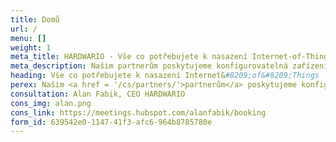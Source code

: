 ```yaml
---
title: Domů
url: /
menu: []
weight: 1
meta_title: HARDWARIO - Vše co potřebujete k nasazení Internet‑of‑Things | IoT zařízení | IoT hardware | Konektivita | Cloudové služby
meta_description: Našim partnerům poskytujeme konfigurovatelná zařízení internetu věcí (IoT), konektivitu a cloudové služby. Společně úspěšně zavádíme IoT projekty ve výrobě, zemědělství, maloobchodě, zdravotnictví a správě majetku.
heading: Vše co potřebujete k nasazení Internet&#8209;of&#8209;Things
perex: Našim <a href = '/cs/partners/'>partnerům</a> poskytujeme konfigurovatelná zařízení internetu věcí (IoT), konektivitu a cloudové služby. Společně úspěšně zavádíme IoT projekty ve výrobě, zemědělství, maloobchodě, zdravotnictví a správě majetku.
consultation: Alan Fabik, CEO HARDWARIO
cons_img: alan.png
cons_link: https://meetings.hubspot.com/alanfabik/booking
form_id: 639542e0-1147-41f3-afc6-964b8785780e
---
```

